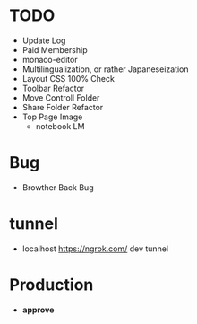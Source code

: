 # TODO
- Update Log
- Paid Membership
- monaco-editor
- Multilingualization, or rather Japaneseization
- Layout CSS 100% Check
- Toolbar Refactor
- Move Controll Folder
- Share Folder Refactor
- Top Page Image
  - notebook LM

# Bug
- Browther Back Bug

# tunnel
- localhost
https://ngrok.com/
dev tunnel

# Production
- **approve**
